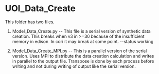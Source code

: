 # UOI_Data_Create

This folder has two files.

1. Model_Data_Create.py -- This file is a serial version of synthetic data creation. This breaks when v3 in >=30 because of the insufficient memory in edison. In cori it may break at some point.
--status working

2. Model_Data_Create_MPI.py -- This is a parallel version of the serial version. Uses MPI to distribute the data creation calculation and writes in parallel to the output file. Transpose is done by each process before writing and not during writing of output like the serial version.
